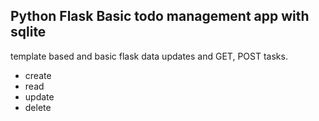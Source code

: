 <h2>Python Flask Basic todo management app with sqlite </h2>

template based and basic flask data updates and GET, POST tasks.

- create
- read
- update
- delete
